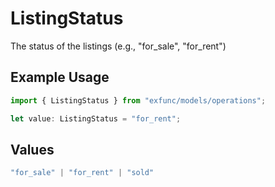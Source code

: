 # ListingStatus

The status of the listings (e.g., "for_sale", "for_rent")

## Example Usage

```typescript
import { ListingStatus } from "exfunc/models/operations";

let value: ListingStatus = "for_rent";
```

## Values

```typescript
"for_sale" | "for_rent" | "sold"
```